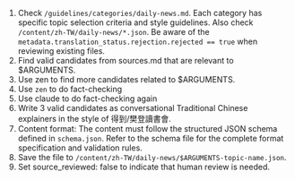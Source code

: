 1.	Check `/guidelines/categories/daily-news.md`. Each category has specific topic selection criteria and style guidelines. Also check `/content/zh-TW/daily-news/*.json`. Be aware of the `metadata.translation_status.rejection.rejected == true` when reviewing existing files.
2.	Find valid candidates from sources.md that are relevant to $ARGUMENTS.
3.	Use zen to find more candidates related to $ARGUMENTS.
4. Use `zen` to do fact-checking
5. Use claude to do fact-checking again
6.	Write 3 valid candidates as conversational Traditional Chinese explainers in the style of 得到/樊登讀書會.
7.	Content format: The content must follow the structured JSON schema defined in `schema.json`. Refer to the schema file for the complete format specification and validation rules.
8.	Save the file to `/content/zh-TW/daily-news/$ARGUMENTS-topic-name.json`.
9.	Set source_reviewed: false to indicate that human review is needed.